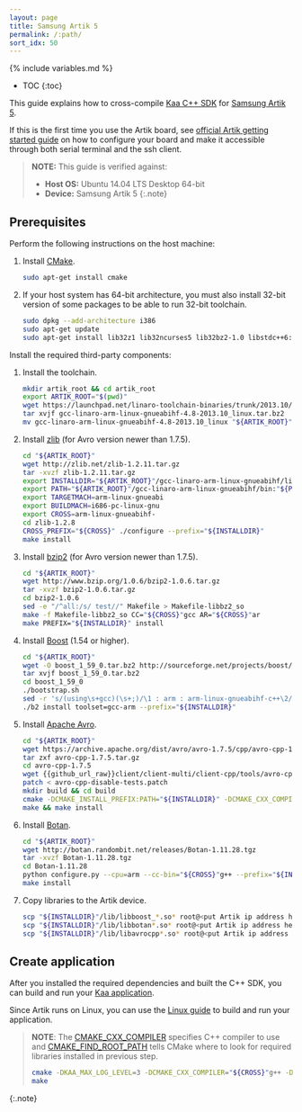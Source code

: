 ```yaml
---
layout: page
title: Samsung Artik 5
permalink: /:path/
sort_idx: 50
---
```


{% include variables.md %}

* TOC
{:toc}

This guide explains how to cross-compile [Kaa C++ SDK]({{root_url}}Glossary/#kaa-sdk-type) for [Samsung Artik 5](https://www.artik.io/modules/artik-520/).

If this is the first time you use the Artik board, see [official Artik getting started guide](https://developer.artik.io/documentation/getting-started-beta/) on how to configure your board and make it accessible through both serial terminal and the ssh client.

>**NOTE:** This guide is verified against:
>
> * **Host OS:** Ubuntu 14.04 LTS Desktop 64-bit
> * **Device:** Samsung Artik 5
{:.note}

## Prerequisites

Perform the following instructions on the host machine:

1. Install [CMake](https://cmake.org/).

   ```bash
   sudo apt-get install cmake
   ```

2. If your host system has 64-bit architecture, you must also install 32-bit version of some packages to be able to run 32-bit toolchain.

   ```bash
   sudo dpkg --add-architecture i386
   sudo apt-get update
   sudo apt-get install lib32z1 lib32ncurses5 lib32bz2-1.0 libstdc++6:i386
   ```

Install the required third-party components:

1. Install the toolchain.

   ```bash
   mkdir artik_root && cd artik_root
   export ARTIK_ROOT="$(pwd)"
   wget https://launchpad.net/linaro-toolchain-binaries/trunk/2013.10/+download/gcc-linaro-arm-linux-gnueabihf-4.8-2013.10_linux.tar.bz2
   tar xvjf gcc-linaro-arm-linux-gnueabihf-4.8-2013.10_linux.tar.bz2
   mv gcc-linaro-arm-linux-gnueabihf-4.8-2013.10_linux "${ARTIK_ROOT}"/gcc-linaro-arm-linux-gnueabihf
   ```

2. Install [zlib](http://www.zlib.net/) (for Avro version newer than 1.7.5).

   ```bash
   cd "${ARTIK_ROOT}"
   wget http://zlib.net/zlib-1.2.11.tar.gz
   tar -xvzf zlib-1.2.11.tar.gz
   export INSTALLDIR="${ARTIK_ROOT}"/gcc-linaro-arm-linux-gnueabihf/libc/usr
   export PATH="${ARTIK_ROOT}"/gcc-linaro-arm-linux-gnueabihf/bin:"${PATH}"
   export TARGETMACH=arm-linux-gnueabi
   export BUILDMACH=i686-pc-linux-gnu
   export CROSS=arm-linux-gnueabihf-
   cd zlib-1.2.8
   CROSS_PREFIX="${CROSS}" ./configure --prefix="${INSTALLDIR}"
   make install
   ```

3. Install [bzip2](http://www.bzip.org/) (for Avro version newer than 1.7.5).

   ```bash
   cd "${ARTIK_ROOT}"
   wget http://www.bzip.org/1.0.6/bzip2-1.0.6.tar.gz
   tar -xvzf bzip2-1.0.6.tar.gz
   cd bzip2-1.0.6
   sed -e "/^all:/s/ test//" Makefile > Makefile-libbz2_so
   make -f Makefile-libbz2_so CC="${CROSS}"gcc AR="${CROSS}"ar
   make PREFIX="${INSTALLDIR}" install
   ```

4. Install [Boost](http://www.boost.org/users/download/) (1.54 or higher).

   ```bash
   cd "${ARTIK_ROOT}"
   wget -O boost_1_59_0.tar.bz2 http://sourceforge.net/projects/boost/files/boost/1.59.0/boost_1_59_0.tar.bz2/download
   tar xvjf boost_1_59_0.tar.bz2
   cd boost_1_59_0
   ./bootstrap.sh
   sed -r 's/(using\s+gcc)(\s+;)/\1 : arm : arm-linux-gnueabihf-c++\2/g' -i project-config.jam
   ./b2 install toolset=gcc-arm --prefix="${INSTALLDIR}"
   ```

5. Install [Apache Avro](https://avro.apache.org/).

   ```bash
   cd "${ARTIK_ROOT}"
   wget https://archive.apache.org/dist/avro/avro-1.7.5/cpp/avro-cpp-1.7.5.tar.gz
   tar zxf avro-cpp-1.7.5.tar.gz
   cd avro-cpp-1.7.5
   wget {{github_url_raw}}client/client-multi/client-cpp/tools/avro-cpp-disable-tests.patch
   patch < avro-cpp-disable-tests.patch
   mkdir build && cd build
   cmake -DCMAKE_INSTALL_PREFIX:PATH="${INSTALLDIR}" -DCMAKE_CXX_COMPILER="${CROSS}"g++ -DCMAKE_FIND_ROOT_PATH="${INSTALLDIR}" ..
   make && make install
   ```

6. Install [Botan](https://botan.randombit.net/).

   ```bash
   cd "${ARTIK_ROOT}"
   wget http://botan.randombit.net/releases/Botan-1.11.28.tgz
   tar -xvzf Botan-1.11.28.tgz
   cd Botan-1.11.28
   python configure.py --cpu=arm --cc-bin="${CROSS}"g++ --prefix="${INSTALLDIR}"
   make install
   ```

7. Copy libraries to the Artik device.

   ```bash
   scp "${INSTALLDIR}"/lib/libboost_*.so* root@<put Artik ip address here>:/usr/lib
   scp "${INSTALLDIR}"/lib/libbotan*.so* root@<put Artik ip address here>:/usr/lib
   scp "${INSTALLDIR}"/lib/libavrocpp*.so* root@<put Artik ip address here>:/usr/lib
   ```

## Create application

After you installed the required dependencies and built the C++ SDK, you can build and run your [Kaa application]({{root_url}}Glossary/#kaa-application).

Since Artik runs on Linux, you can use the [Linux guide]({{root_url}}Programming-guide/Using-Kaa-endpoint-SDKs/C++/SDK-Linux/#build-kaa-application) to build and run your application.

>**NOTE**: The [CMAKE_CXX_COMPILER](https://cmake.org/cmake/help/v3.0/variable/CMAKE_LANG_COMPILER.html) specifies C++ compiler to use and [CMAKE_FIND_ROOT_PATH](https://cmake.org/cmake/help/v3.0/variable/CMAKE_FIND_ROOT_PATH.html) tells CMake where to look for required libraries installed in previous step.
>
>```bash
>cmake -DKAA_MAX_LOG_LEVEL=3 -DCMAKE_CXX_COMPILER="${CROSS}"g++ -DCMAKE_FIND_ROOT_PATH="${INSTALLDIR}" ..
>make
>```
{:.note}